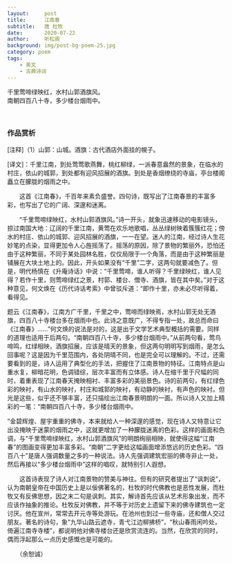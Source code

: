 ```yaml
---
layout:     post
title:      江南春
subtitle:   唐 杜牧
date:       2020-07-22
author:     听松阁
background: img/post-bg-poem-25.jpg
category: poem
tags:
    - 美文
    - 古典诗词
---
```



千里莺啼绿映红，水村山郭酒旗风。<br>
南朝四百八十寺，多少楼台烟雨中。<br>

<br>

### 作品赏析
[注释]（1）山郭：山城。酒旗：古代酒店外面挂的幌子。

[译文]：千里江南，到处莺莺歌燕舞，桃红柳绿，一派春意盎然的景象，在临水的村庄，依山的城郭，到处都有迎风招展的酒旗。到处是香烟缭绕的寺庙，亭台楼阁矗立在朦胧的烟雨之中。

　　这首《江南春》，千百年来素负盛誉。四句诗，既写出了江南春景的丰富多彩，也写出了它的广阔、深邃和迷离。

　　“千里莺啼绿映红，水村山郭酒旗风。”诗一开头，就象迅速移动的电影镜头，掠过南国大地：辽阔的千里江南，黄莺在欢乐地歌唱，丛丛绿树映着簇簇红花；傍水的村庄、依山的城郭、迎风招展的酒旗，一一在望。迷人的江南，经过诗人生花妙笔的点染，显得更加令人心旌摇荡了。摇荡的原因，除了景物的繁丽外，恐怕还由于这种繁丽，不同于某处园林名胜，仅仅局限于一个角落，而是由于这种繁丽是铺展在大块土地上的。因此，开头如果没有“千里”二字，这两句就要减色了。但是，明代杨慎在《升庵诗话》中说：“千里莺啼，谁人听得？千里绿映红，谁人见得？若作十里，则莺啼绿红之景，村郭、楼台、僧寺、酒旗，皆在其中矣。”对于这种意见，何文焕在《历代诗话考索》中曾驳斥道：“即作十里，亦未必尽听得着，看得见。
  
  题云《江南春》，江南方广千里，千里之中，莺啼而绿映焉，水村山郭无处无酒旗，四百八十寺楼台多在烟雨中也。此诗之意既广，不得专指一处，故总而命曰《江南春》……”何文焕的说法是对的，这是出于文学艺术典型概括的需要。同样的道理也适用于后两句。“南朝四百八十寺，多少楼台烟雨中。”从前两句看，莺鸟啼鸣，红绿相映，酒旗招展，应该是晴天的景象，但这两句明明写到烟雨，是怎么回事呢？这是因为千里范围内，各处阴晴不同，也是完全可以理解的。不过，还需要看到的是，诗人运用了典型化的手法，把握住了江南景物的特征。江南特点是山重水复，柳暗花明，色调错综，层次丰富而有立体感。诗人在缩千里于尺幅的同时，着重表现了江南春天掩映相衬、丰富多彩的美丽景色。诗的前两句，有红绿色彩的映衬，有山水的映衬，村庄和城郭的映衬，有动静的映衬，有声色的映衬。但光是这些，似乎还不够丰富，还只描绘出江南春景明朗的一面。所以诗人又加上精彩的一笔：“南朝四百八十寺，多少楼台烟雨中。
  
  ”金碧辉煌、屋宇重重的佛寺，本来就给人一种深邃的感觉，现在诗人又特意让它出没掩映于迷蒙的烟雨之中，这就更增加了一种朦胧迷离的色彩。这样的画面和色调，与“千里莺啼绿映红，水村山郭酒旗风”的明朗绚丽相映，就使得这幅“江南春”的图画变得更加丰富多彩。“南朝”二字更给这幅画面增添悠远的历史色彩。“四百八十”是唐人强调数量之多的一种说法。诗人先强调建筑宏丽的佛寺非止一处，然后再接以“多少楼台烟雨中”这样的唱叹，就特别引人遐想。

　　这首诗表现了诗人对江南景物的赞美与神往。但有的研究者提出了“讽刺说”，认为南朝皇帝在中国历史上是以佞佛著名的，杜牧的时代佛教也是恶性发展，而杜牧又有反佛思想，因之末二句是讽刺。其实，解诗首先应该从艺术形象出发，而不应该作抽象的推论。杜牧反对佛教，并不等于对历史上遗留下来的佛寺建筑也一定讨厌。他在宣州，常常去开元寺等处游玩。在池州也到过一些寺庙，还和僧人交过朋友。著名的诗句，象“九华山路云遮寺，青弋江边柳拂桥”，“秋山春雨闲吟处，倚遍江南寺寺楼”，都说明他对佛寺楼台还是欣赏流连的。当然，在欣赏的同时，偶而浮起那么一点历史感慨也是可能的。

　　（余恕诚）

